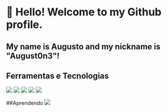 # 👋 Hello! Welcome to my Github profile.
## My name is Augusto and my nickname is "August0n3"!

## Ferramentas e Tecnologias
<img src="https://cdn.jsdelivr.net/gh/devicons/devicon/icons/python/python-original.svg" />
<img src="https://cdn.jsdelivr.net/gh/devicons/devicon/icons/numpy/numpy-original.svg" />
<img src="https://cdn.jsdelivr.net/gh/devicons/devicon/icons/html5/html5-original.svg" />
<img src="https://cdn.jsdelivr.net/gh/devicons/devicon/icons/css3/css3-original.svg" />
<img src="https://cdn.jsdelivr.net/gh/devicons/devicon/icons/git/git-original.svg" />

##Aprendendo
<img src="https://cdn.jsdelivr.net/gh/devicons/devicon/icons/pandas/pandas-original.svg" />
